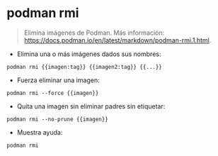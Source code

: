 # podman rmi

> Elimina imágenes de Podman.
> Más información: <https://docs.podman.io/en/latest/markdown/podman-rmi.1.html>.

- Elimina una o más imágenes dados sus nombres:

`podman rmi {{imagen:tag}} {{imagen2:tag}} {{...}}`

- Fuerza eliminar una imagen:

`podman rmi --force {{imagen}}`

- Quita una imagen sin eliminar padres sin etiquetar:

`podman rmi --no-prune {{imagen}}`

- Muestra ayuda:

`podman rmi`
